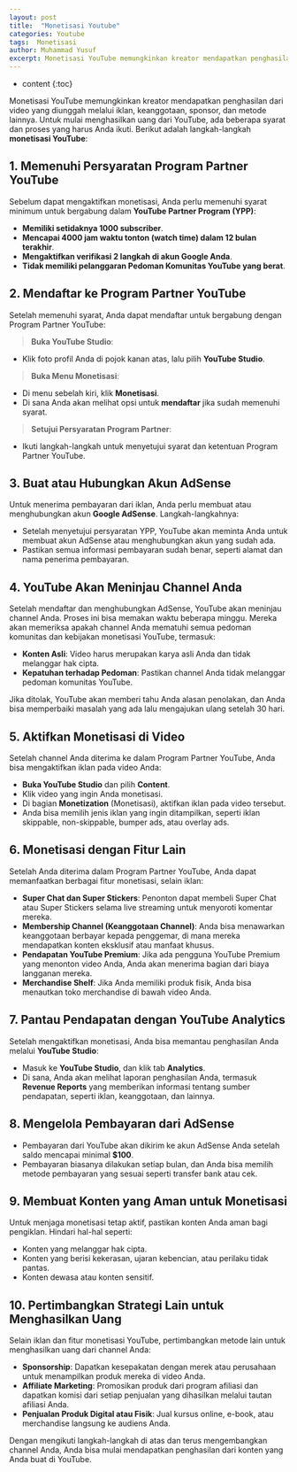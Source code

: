 ```yaml
---
layout: post
title:  "Monetisasi Youtube"
categories: Youtube
tags:  Monetisasi
author: Muhammad Yusuf
excerpt: Monetisasi YouTube memungkinkan kreator mendapatkan penghasilan dari video yang diunggah melalui iklan, keanggotaan, sponsor, dan metode lainnya. Untuk mulai menghasilkan uang dari YouTube, ada beberapa syarat dan proses yang harus Anda ikuti.
---
```


* content
{:toc}

Monetisasi YouTube memungkinkan kreator mendapatkan penghasilan dari video yang diunggah melalui iklan, keanggotaan, sponsor, dan metode lainnya. Untuk mulai menghasilkan uang dari YouTube, ada beberapa syarat dan proses yang harus Anda ikuti. Berikut adalah langkah-langkah **monetisasi YouTube**:

## 1. **Memenuhi Persyaratan Program Partner YouTube**

Sebelum dapat mengaktifkan monetisasi, Anda perlu memenuhi syarat minimum untuk bergabung dalam **YouTube Partner Program (YPP)**:

- **Memiliki setidaknya 1000 subscriber**.
- **Mencapai 4000 jam waktu tonton (watch time) dalam 12 bulan terakhir**.
- **Mengaktifkan verifikasi 2 langkah di akun Google Anda**.
- **Tidak memiliki pelanggaran Pedoman Komunitas YouTube yang berat**.

## 2. **Mendaftar ke Program Partner YouTube**

Setelah memenuhi syarat, Anda dapat mendaftar untuk bergabung dengan Program Partner YouTube:

> **Buka YouTube Studio**:

- Klik foto profil Anda di pojok kanan atas, lalu pilih **YouTube Studio**.

> **Buka Menu Monetisasi**:

- Di menu sebelah kiri, klik **Monetisasi**.
- Di sana Anda akan melihat opsi untuk **mendaftar** jika sudah memenuhi syarat.

> **Setujui Persyaratan Program Partner**:

- Ikuti langkah-langkah untuk menyetujui syarat dan ketentuan Program Partner YouTube.
  
## 3. **Buat atau Hubungkan Akun AdSense**

Untuk menerima pembayaran dari iklan, Anda perlu membuat atau menghubungkan akun **Google AdSense**. Langkah-langkahnya:
- Setelah menyetujui persyaratan YPP, YouTube akan meminta Anda untuk membuat akun AdSense atau menghubungkan akun yang sudah ada.
- Pastikan semua informasi pembayaran sudah benar, seperti alamat dan nama penerima pembayaran.

## 4. **YouTube Akan Meninjau Channel Anda**

Setelah mendaftar dan menghubungkan AdSense, YouTube akan meninjau channel Anda. Proses ini bisa memakan waktu beberapa minggu. Mereka akan memeriksa apakah channel Anda mematuhi semua pedoman komunitas dan kebijakan monetisasi YouTube, termasuk:

- **Konten Asli**: Video harus merupakan karya asli Anda dan tidak melanggar hak cipta.
- **Kepatuhan terhadap Pedoman**: Pastikan channel Anda tidak melanggar pedoman komunitas YouTube.

Jika ditolak, YouTube akan memberi tahu Anda alasan penolakan, dan Anda bisa memperbaiki masalah yang ada lalu mengajukan ulang setelah 30 hari.

## 5. **Aktifkan Monetisasi di Video**

Setelah channel Anda diterima ke dalam Program Partner YouTube, Anda bisa mengaktifkan iklan pada video Anda:
- **Buka YouTube Studio** dan pilih **Content**.
- Klik video yang ingin Anda monetisasi.
- Di bagian **Monetization** (Monetisasi), aktifkan iklan pada video tersebut.
- Anda bisa memilih jenis iklan yang ingin ditampilkan, seperti iklan skippable, non-skippable, bumper ads, atau overlay ads.

## 6. **Monetisasi dengan Fitur Lain**

Setelah Anda diterima dalam Program Partner YouTube, Anda dapat memanfaatkan berbagai fitur monetisasi, selain iklan:

- **Super Chat dan Super Stickers**: Penonton dapat membeli Super Chat atau Super Stickers selama live streaming untuk menyoroti komentar mereka.
- **Membership Channel (Keanggotaan Channel)**: Anda bisa menawarkan keanggotaan berbayar kepada penggemar, di mana mereka mendapatkan konten eksklusif atau manfaat khusus.
- **Pendapatan YouTube Premium**: Jika ada pengguna YouTube Premium yang menonton video Anda, Anda akan menerima bagian dari biaya langganan mereka.
- **Merchandise Shelf**: Jika Anda memiliki produk fisik, Anda bisa menautkan toko merchandise di bawah video Anda.

## 7. **Pantau Pendapatan dengan YouTube Analytics**

Setelah mengaktifkan monetisasi, Anda bisa memantau penghasilan Anda melalui **YouTube Studio**:

- Masuk ke **YouTube Studio**, dan klik tab **Analytics**.
- Di sana, Anda akan melihat laporan penghasilan Anda, termasuk **Revenue Reports** yang memberikan informasi tentang sumber pendapatan, seperti iklan, keanggotaan, dan lainnya.

## 8. **Mengelola Pembayaran dari AdSense**

- Pembayaran dari YouTube akan dikirim ke akun AdSense Anda setelah saldo mencapai minimal **$100**.
- Pembayaran biasanya dilakukan setiap bulan, dan Anda bisa memilih metode pembayaran yang sesuai seperti transfer bank atau cek.

## 9. **Membuat Konten yang Aman untuk Monetisasi**

Untuk menjaga monetisasi tetap aktif, pastikan konten Anda aman bagi pengiklan. Hindari hal-hal seperti:

- Konten yang melanggar hak cipta.
- Konten yang berisi kekerasan, ujaran kebencian, atau perilaku tidak pantas.
- Konten dewasa atau konten sensitif.

## 10. **Pertimbangkan Strategi Lain untuk Menghasilkan Uang**

Selain iklan dan fitur monetisasi YouTube, pertimbangkan metode lain untuk menghasilkan uang dari channel Anda:

- **Sponsorship**: Dapatkan kesepakatan dengan merek atau perusahaan untuk menampilkan produk mereka di video Anda.
- **Affiliate Marketing**: Promosikan produk dari program afiliasi dan dapatkan komisi dari setiap penjualan yang dihasilkan melalui tautan afiliasi Anda.
- **Penjualan Produk Digital atau Fisik**: Jual kursus online, e-book, atau merchandise langsung ke audiens Anda.

Dengan mengikuti langkah-langkah di atas dan terus mengembangkan channel Anda, Anda bisa mulai mendapatkan penghasilan dari konten yang Anda buat di YouTube.